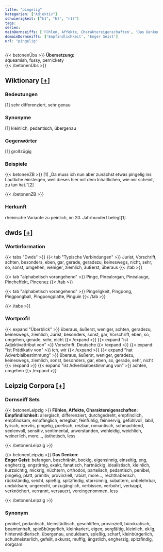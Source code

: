 ```yaml
---
title: "pingelig"
kategorien: ["Adjektiv"]
schwierigkeit: ["k1", "h3", "r17"]
tags:
series:
mainDornseiffs: ['Fühlen, Affekte, Charaktereigenschaften', 'Das Denken']
domainDornseiffs: ['Empfindlichkeit', 'Enger Geist']
url: "pingelig"
---
```


{{< betonenÜbs >}}
**Übersetzung:**  
squeamish, fussy, pernickety  
{{< /betonenÜbs >}}

## Wiktionary [[+](https://de.wiktionary.org/wiki/pingelig)]

### Bedeutungen
[1] sehr differenziert, sehr genau  

### Synonyme
[1] kleinlich, pedantisch, übergenau  

### Gegenwörter
[1] großzügig  

### Beispiele
{{< betonenZB >}}
[1] „Da muss ich nun aber zunächst etwas pingelig ins Lautliche einsteigen, weil dieses hier mit dem Inhaltlichen, wie mir scheint, zu tun hat.“[2]  

{{< /betonenZB >}}
### Herkunft
rheinische Variante zu peinlich, im 20. Jahrhundert belegt[1]  



## dwds [[+](https://www.dwds.de/wb/pingelig)]

### Wortinformation
{{< tabs "Dwds" >}}
{{< tab "Typische Verbindungen" >}}
Jurist, Vorschrift, achten, besonders, eben, gar, gerade, geradezu, keineswegs, nicht, sehr, so, sonst, umgehen, weniger, ziemlich, äußerst, überaus
{{< /tab >}}

{{< tab "alphabetisch vorangehend" >}}
Pinge, Pinealorgan, Pinealauge, Pincheffekt, Pincenez
{{< /tab >}}

{{< tab "alphabetisch vorangehend" >}}
Pingeligkeit, Pingpong, Pingpongball, Pingpongplatte, Pinguin
{{< /tab >}}

{{< /tabs >}}

### Wortprofil
{{< expand "Überblick" >}} überaus, äußerst, weniger, achten, geradezu, keineswegs, ziemlich, Jurist, besonders, sonst, gar, Vorschrift, eben, so, umgehen, gerade, sehr, nicht {{< /expand >}}
{{< expand "ist Adjektivattribut von" >}} Vorschrift, Deutsche {{< /expand >}}
{{< expand "ist Prädikativ von" >}} ich, wir {{< /expand >}}
{{< expand "hat Adverbialbestimmung" >}} überaus, äußerst, weniger, geradezu, keineswegs, ziemlich, sonst, besonders, gar, eben, so, gerade, sehr, nicht {{< /expand >}}
{{< expand "ist Adverbialbestimmung von" >}} achten, umgehen {{< /expand >}}

## Leipzig Corpora [[+](https://corpora.uni-leipzig.de/en/res?word=pingelig&corpusId=deu_newscrawl-public_2018)]

### Dornseiff Sets
{{< betonenLeipzig >}}
**Fühlen, Affekte, Charaktereigenschaften:**  
**Empfindlichkeit:** allergisch, differenziert, durchgedreht, empfindlich, empfindsam, empfänglich, erregbar, feinfühlig, feinnervig, gefühlvoll, labil, lyrisch, nervös, pingelig, poetisch, reizbar, romantisch, schmachtend, seelenvoll, sensitiv, sentimental, unverstanden, wehleidig, weichlich, weinerlich, more..., ästhetisch, less  

{{< /betonenLeipzig >}}


{{< betonenLeipzig >}}
**Das Denken:**  
**Enger Geist:** befangen, beschränkt, bockig, eigensinnig, einseitig, eng, engherzig, engstirnig, exakt, fanatisch, hartnäckig, idealistisch, kleinlich, kurzsichtig, mickrig, nüchtern, orthodox, parteiisch, pedantisch, penibel, pingelig, platt, primitiv, provinziell, rabiat, more..., rechthaberisch, rückständig, seicht, spießig, spitzfindig, starrsinnig, subaltern, unbelehrbar, unduldsam, ungerecht, unzugänglich, verbissen, verbohrt, verkappt, verknöchert, verrannt, versauert, voreingenommen, less  

{{< /betonenLeipzig >}}

### Synonym
penibel, pedantisch, kleinstädtisch, geschliffen, provinziell, bürokratisch, beamtenhaft, spießbürgerlich, kleinkariert, eigen, sorgfältig, kleinlich, eklig, hinterwäldlerisch, übergenau, unduldsam, spießig, scharf, kleinbürgerlich, schulmeisterlich, gefeilt, akkurat, muffig, ängstlich, engherzig, spitzfindig, sorgsam

